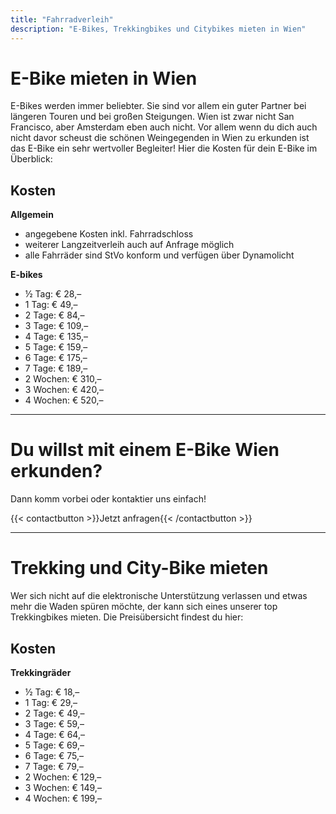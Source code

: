 ```yaml
---
title: "Fahrradverleih"
description: "E-Bikes, Trekkingbikes und Citybikes mieten in Wien"
---
```


# E-Bike mieten in Wien

E-Bikes werden immer beliebter. Sie sind vor allem ein guter Partner bei längeren Touren und bei großen Steigungen. Wien ist zwar nicht San Francisco, aber Amsterdam eben auch nicht. Vor allem wenn du dich auch nicht davor scheust die schönen Weingegenden in Wien zu erkunden ist das E-Bike ein sehr wertvoller Begleiter! Hier die Kosten für dein E-Bike im Überblick:

## Kosten
**Allgemein**

- angegebene Kosten inkl. Fahrradschloss
- weiterer Langzeitverleih auch auf Anfrage möglich
- alle Fahrräder sind StVo konform und verfügen über Dynamolicht


**E-bikes**

- ½ Tag: € 28,–
- 1 Tag: € 49,–
- 2 Tage: € 84,–
- 3 Tage: € 109,–
- 4 Tage: € 135,–
- 5 Tage: € 159,–
- 6 Tage: € 175,–
- 7 Tage: € 189,–
- 2 Wochen: € 310,–
- 3 Wochen: € 420,–
- 4 Wochen: € 520,–


---

# Du willst mit einem E-Bike Wien erkunden?

Dann komm vorbei oder kontaktier uns einfach!

{{< contactbutton >}}Jetzt anfragen{{< /contactbutton >}}

---

# Trekking und City-Bike mieten

Wer sich nicht auf die elektronische Unterstützung verlassen und etwas mehr die Waden spüren möchte, der kann sich eines unserer top Trekkingbikes mieten. Die Preisübersicht findest du hier:

## Kosten

**Trekkingräder**

- ½ Tag: € 18,–
- 1 Tag: € 29,–
- 2 Tage: € 49,–
- 3 Tage: € 59,–
- 4 Tage: € 64,–
- 5 Tage: € 69,–
- 6 Tage: € 75,–
- 7 Tage: € 79,–
- 2 Wochen: € 129,–
- 3 Wochen: € 149,–
- 4 Wochen: € 199,–

